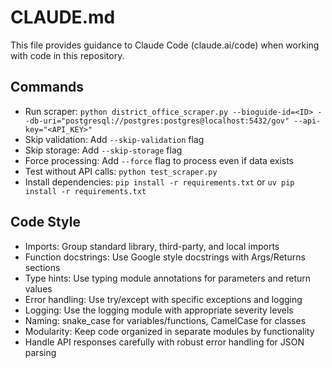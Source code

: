 # CLAUDE.md

This file provides guidance to Claude Code (claude.ai/code) when working with code in this repository.

## Commands

* Run scraper: `python district_office_scraper.py --bioguide-id=<ID> --db-uri="postgresql://postgres:postgres@localhost:5432/gov" --api-key="<API_KEY>"`
* Skip validation: Add `--skip-validation` flag
* Skip storage: Add `--skip-storage` flag
* Force processing: Add `--force` flag to process even if data exists
* Test without API calls: `python test_scraper.py`
* Install dependencies: `pip install -r requirements.txt` or `uv pip install -r requirements.txt`

## Code Style

* Imports: Group standard library, third-party, and local imports
* Function docstrings: Use Google style docstrings with Args/Returns sections
* Type hints: Use typing module annotations for parameters and return values
* Error handling: Use try/except with specific exceptions and logging
* Logging: Use the logging module with appropriate severity levels
* Naming: snake_case for variables/functions, CamelCase for classes
* Modularity: Keep code organized in separate modules by functionality
* Handle API responses carefully with robust error handling for JSON parsing